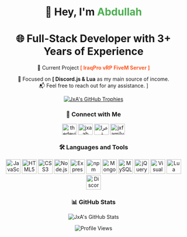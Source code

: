 <link href="https://cdnjs.cloudflare.com/ajax/libs/boxicons/2.1.4/css/boxicons.min.css" rel="stylesheet">

<h1 align="center">👋 Hey, I'm <span style="color:#4CAF50;">Abdullah</span></h1>
<h1 align="center" style="font-weight: bold">🌐 Full-Stack Developer with 3+ Years of Experience</h3>
<p align="center">🎯 Current Project <strong><span style="color:#FF5722;">[ IraqPro vRP FiveM Server ]</span></strong></p>
<p align="center">💼 Focused on <strong>[ Discord.js & Lua</strong> as my main source of income.<br>📬 Feel free to reach out for any assistance. ]</p>

<p align="center">
  <a href="https://github.com/ryo-ma/github-profile-trophy">
    <img src="https://github-profile-trophy.vercel.app/?username=abdullahjxa&margin-w=15&theme=gruvbox" alt="JxA's GitHub Trophies" />
  </a>
</p>

<h3 align="center">🤝 Connect with Me</h3>
<p align="center">
  <a href="https://instagram.com/vqa.z" target="_blank"><img align="center" src="https://raw.githubusercontent.com/rahuldkjain/github-profile-readme-generator/master/src/images/icons/Social/instagram.svg" alt="thedevjxa" height="30" width="40" /></a>
  <a href="https://www.youtube.com/c/jxaab" target="_blank"><img align="center" src="https://raw.githubusercontent.com/rahuldkjain/github-profile-readme-generator/master/src/images/icons/Social/youtube.svg" alt="jxaab" height="30" width="40" /></a>
  <a href="https://discord.gg/r5" target="_blank"><img align="center" src="https://raw.githubusercontent.com/rahuldkjain/github-profile-readme-generator/master/src/images/icons/Social/discord.svg" alt="عراق نعل" height="30" width="40" /></a>
  <a href="https://discord.gg/gi" target="_blank"><img align="center" src="https://raw.githubusercontent.com/rahuldkjain/github-profile-readme-generator/master/src/images/icons/Social/discord.svg" alt="jxfamily" height="30" width="40" /></a>
</p>

<h3 align="center">🛠️ Languages and Tools</h3>
<p align="center">
  <img src="https://cdn.jsdelivr.net/gh/devicons/devicon/icons/javascript/javascript-original.svg" height="40" width="40" alt="JavaScript" />
  <img src="https://cdn.jsdelivr.net/gh/devicons/devicon/icons/html5/html5-original.svg" height="40" width="40" alt="HTML5" />
  <img src="https://cdn.jsdelivr.net/gh/devicons/devicon/icons/css3/css3-original.svg" height="40" width="40" alt="CSS3" />
  <img src="https://cdn.jsdelivr.net/gh/devicons/devicon/icons/nodejs/nodejs-original.svg" height="40" width="40" alt="Node.js" />
  <img src="https://cdn.jsdelivr.net/gh/devicons/devicon/icons/express/express-original.svg" height="40" width="40" alt="Express.js" />
  <img src="https://cdn.jsdelivr.net/gh/devicons/devicon/icons/npm/npm-original-wordmark.svg" height="40" width="40" alt="npm" />
  <img src="https://cdn.jsdelivr.net/gh/devicons/devicon/icons/mongodb/mongodb-original.svg" height="40" width="40" alt="MongoDB" />
  <img src="https://cdn.jsdelivr.net/gh/devicons/devicon/icons/mysql/mysql-original.svg" height="40" width="40" alt="MySQL" />
  <img src="https://cdn.jsdelivr.net/gh/devicons/devicon/icons/jquery/jquery-original.svg" height="40" width="40" alt="jQuery" />
  <img src="https://cdn.jsdelivr.net/gh/devicons/devicon/icons/visualstudio/visualstudio-plain.svg" height="40" width="40" alt="Visual Studio" />
  <img src="https://cdn.jsdelivr.net/gh/devicons/devicon/icons/lua/lua-original.svg" height="40" width="40" alt="Lua" />
  <img src="https://cdn.jsdelivr.net/gh/devicons/devicon/icons/discordjs/discordjs-original.svg" height="40" width="40" alt="DiscordJS" />
</p>

<h3 align="center">📊 GitHub Stats</h3>
<p align="center">
  <img src="https://github-readme-stats.vercel.app/api?username=abdullahjxa&show_icons=true&locale=en&theme=dark" alt="JxA's GitHub Stats" />
</p>

<p align="center">
  <img src="https://komarev.com/ghpvc/?username=tthedevjxa&label=Profile%20views&color=0e75b6&style=flat" alt="Profile Views" />
</p>
